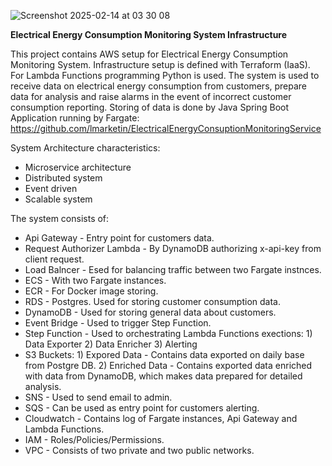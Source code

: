 ![Screenshot 2025-02-14 at 03 30 08](https://github.com/user-attachments/assets/f85746fa-520a-4cd7-9709-4ec4792431b2)


**Electrical Energy Consumption Monitoring System Infrastructure**

This project contains AWS setup for Electrical Energy Consumption Monitoring System.
Infrastructure setup is defined with Terraform (IaaS).
For Lambda Functions programming Python is used.
The system is used to receive data on electrical energy consumption from customers, prepare data for analysis and raise alarms in the event of incorrect customer consumption reporting.
Storing of data is done by Java Spring Boot Application running by Fargate: https://github.com/lmarketin/ElectricalEnergyConsuptionMonitoringService

System Architecture characteristics:
  - Microservice architecture
  - Distributed system
  - Event driven
  - Scalable system

The system consists of:
  - Api Gateway - Entry point for customers data.
  - Request Authorizer Lambda - By DynamoDB authorizing x-api-key from client request.
  - Load Balncer - Esed for balancing traffic between two Fargate instnces.
  - ECS - With two Fargate instances.
  - ECR - For Docker image storing.
  - RDS - Postgres. Used for storing customer consumption data.
  - DynamoDB - Used for storing general data about customers.
  - Event Bridge - Used to trigger Step Function.
  - Step Function - Used to orchestrating Lambda Functions exections:
                          1) Data Exporter
                          2) Data Enricher
                          3) Alerting
  - S3 Buckets:
            1) Expored Data - Contains data exported on daily base from Postgre DB.
            2) Enriched Data - Contains exported data enriched with data from DynamoDB, which makes data prepared for detailed analysis.
  - SNS - Used to send email to admin.
  - SQS - Can be used as entry point for customers alerting.
  - Cloudwatch - Contains log of Fargate instances, Api Gateway and Lambda Functions.
  - IAM - Roles/Policies/Permissions.
  - VPC - Consists of two private and two public networks.
